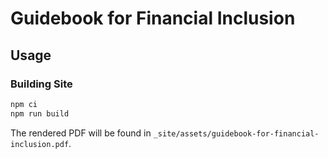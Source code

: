 # Guidebook for Financial Inclusion

## Usage

### Building Site

```bash
npm ci
npm run build
```

The rendered PDF will be found in `_site/assets/guidebook-for-financial-inclusion.pdf`.
